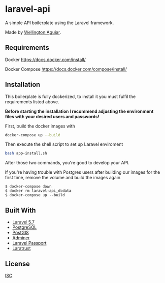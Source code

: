 # laravel-api

A simple API boilerplate using the Laravel framework.

Made by [Wellington Aguiar](https://github.com/wellcda).

## Requirements

Docker https://docs.docker.com/install/

Docker Compose https://docs.docker.com/compose/install/

## Installation

This boilerplate is fully dockerized, to install it you must fulfil the requirements listed above.

**Before starting the installation I recommend adjusting the environment files with your desired users and passwords!**

First, build the docker images with
```bash
docker-compose up --build
```

Then execute the shell script to set up Laravel enviroment
```bash
bash app-install.sh
```

After those two commands, you're good to develop your API.

If you're having trouble with Postgres users after building our images for the first time, remove the volume and build the images again.
```
$ docker-compose down
$ docker rm laravel-api_dbdata
$ docker-compose up --build
```

## Built With

* [Laravel 5.7](https://laravel.com/docs/5.7)
* [PostgreSQL](https://www.postgresql.org/docs/)
* [PostGIS](https://postgis.net/)
* [Adminer](https://www.adminer.org/)
* [Laravel Passport](https://github.com/laravel/passport)
* [Laratrust](https://github.com/santigarcor/laratrust)

## License
[ISC](https://choosealicense.com/licenses/isc/)
